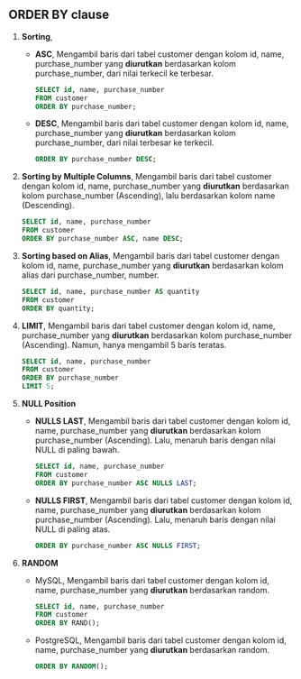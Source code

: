 ## ORDER BY clause

1. **Sorting**,

    *   **ASC**, Mengambil baris dari tabel customer dengan kolom id, name, purchase_number yang **diurutkan** berdasarkan kolom purchase_number, dari nilai terkecil ke terbesar.
        ```sql
        SELECT id, name, purchase_number
        FROM customer
        ORDER BY purchase_number;
        ```

    *   **DESC**, Mengambil baris dari tabel customer dengan kolom id, name, purchase_number yang **diurutkan** berdasarkan kolom purchase_number, dari nilai terbesar ke terkecil.
        ```sql
        ORDER BY purchase_number DESC;
        ```

2. **Sorting by Multiple Columns**, Mengambil baris dari tabel customer dengan kolom id, name, purchase_number yang **diurutkan** berdasarkan kolom purchase_number (Ascending), lalu berdasarkan kolom name (Descending).
    ```sql
    SELECT id, name, purchase_number
    FROM customer
    ORDER BY purchase_number ASC, name DESC;
    ```

3. **Sorting based on Alias**, Mengambil baris dari tabel customer dengan kolom id, name, purchase_number yang **diurutkan** berdasarkan kolom alias dari purchase_number, number.
    ```sql
    SELECT id, name, purchase_number AS quantity
    FROM customer
    ORDER BY quantity;
    ```

4. **LIMIT**, Mengambil baris dari tabel customer dengan kolom id, name, purchase_number yang **diurutkan** berdasarkan kolom purchase_number (Ascending). Namun, hanya mengambil 5 baris teratas.
    ```sql
    SELECT id, name, purchase_number
    FROM customer
    ORDER BY purchase_number
    LIMIT 5;
    ```

5. **NULL Position**

    * **NULLS LAST**, Mengambil baris dari tabel customer dengan kolom id, name, purchase_number yang **diurutkan** berdasarkan kolom purchase_number (Ascending). Lalu, menaruh baris dengan nilai NULL di paling bawah.
        ```sql
        SELECT id, name, purchase_number
        FROM customer
        ORDER BY purchase_number ASC NULLS LAST;
        ```
    
    * **NULLS FIRST**, Mengambil baris dari tabel customer dengan kolom id, name, purchase_number yang **diurutkan** berdasarkan kolom purchase_number (Ascending). Lalu, menaruh baris dengan nilai NULL di paling atas.
        ```sql
        ORDER BY purchase_number ASC NULLS FIRST;
        ```

6. **RANDOM**

    * MySQL, Mengambil baris dari tabel customer dengan kolom id, name, purchase_number yang **diurutkan** berdasarkan random.
        ```sql
        SELECT id, name, purchase_number
        FROM customer
        ORDER BY RAND();
        ```
    
    * PostgreSQL, Mengambil baris dari tabel customer dengan kolom id, name, purchase_number yang **diurutkan** berdasarkan random.
        ```sql
        ORDER BY RANDOM();
        ```
